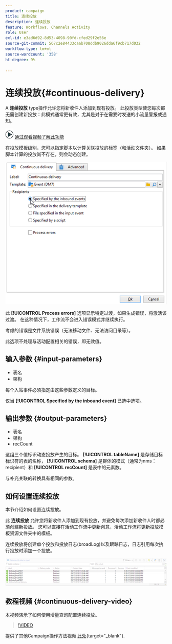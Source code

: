 ```yaml
---
product: campaign
title: 连续投放
description: 连续投放
feature: Workflows, Channels Activity
role: User
exl-id: e3ad6d92-8d53-4098-90fd-cfed29f2e56e
source-git-commit: 567c2e84433caab708ddb9026dda6f9cb717d032
workflow-type: tm+mt
source-wordcount: '358'
ht-degree: 9%

---
```


# 连续投放{#continuous-delivery}



A **连续投放** type操作允许您将新收件人添加到现有投放。 此投放类型使您每次都无需创建新投放：此模式通常更有效，尤其是对于在需要时发送的小流量警报或通知。

![](assets/do-not-localize/how-to-video.png) [通过观看视频了解此功能](#continuous-delivery-video)

在投放模板级别，您可以指定脚本以计算关联投放的标签（和活动文件夹）。 如果脚本计算的投放尚不存在，则会动态创建。

![](assets/edit_diffusion_fil.png)

此 **[!UICONTROL Process errors]** 选项显示特定过渡，如果生成错误，将激活该过渡。 在这种情况下，工作流不会进入错误模式并继续执行。

考虑的错误是文件系统错误（无法移动文件、无法访问目录等）。

此选项不处理与活动配置相关的错误，即无效值。

## 输入参数 {#input-parameters}

* 表名
* 架构

每个入站事件必须指定由这些参数定义的目标。

仅当 **[!UICONTROL Specified by the inbound event]** 已选中选项。

## 输出参数 {#output-parameters}

* 表名
* 架构
* recCount

这组三个值标识动态投放产生的目标。 **[!UICONTROL tableName]** 是存储目标标识符的表的名称， **[!UICONTROL schema]** 是群体的模式（通常为nms：recipient）和 **[!UICONTROL recCount]** 是表中的元素数。

与补充关联的转换具有相同的参数。

## 如何设置连续投放

本节介绍如何设置连续投放。

此 **连续投放** 允许您将新收件人添加到现有投放，并避免每次添加新收件人时都必须创建新投放。 您可以直接在活动工作流中更新创意，活动工作流将更新投放模板资源文件夹中的模板。

连续投放将创建单个投放和投放日志(broadLog)以及跟踪日志，日志引用每次执行投放时添加一个投放。

![连续投放](assets/delivery_continuous.jpg)

## 教程视频 {#continuous-delivery-video}

本视频演示了如何使用增量查询配置连续投放。

>[!VIDEO](https://video.tv.adobe.com/v/25039?quality=12)

提供了其他Campaign操作方法视频 [此处](https://experienceleague.adobe.com/docs/campaign-learn/tutorials/getting-started/introduction-to-adobe-campaign.html){target="_blank"}.
